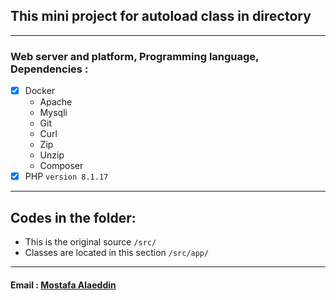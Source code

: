  ## This mini project for autoload class in directory
 

----------------------------------------------------

### Web server and platform, Programming language, Dependencies : 
- [X] Docker
  - Apache
  - Mysqli
  - Git
  - Curl
  - Zip
  - Unzip
  - Composer
- [X] PHP `version 8.1.17`

----------------------------------------------------
## Codes in the folder:
- This is the original source `/src/`
- Classes are located in this section `/src/app/`
----------------------------------------------------

#### Email :  <a href="mailto:mostafa.alaeddin@outlook.de">Mostafa Alaeddin</a>
